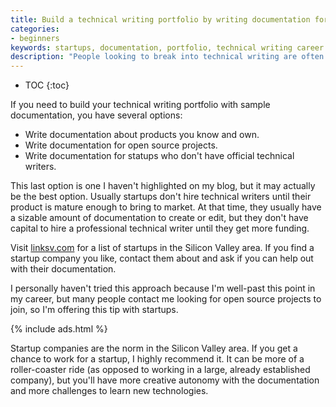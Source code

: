 ```yaml
---
title: Build a technical writing portfolio by writing documentation for startups
categories:
- beginners
keywords: startups, documentation, portfolio, technical writing career
description: "People looking to break into technical writing are often looking for open source projects they can  document in order to build their technical writing portfolio. Instead of looking for open source projects, check out linksv.com to find startups that might need help with documentation."
---
```


* TOC
{:toc}

If you need to build your technical writing portfolio with sample documentation, you have several options:

* Write documentation about products you know and own.
* Write documentation for open source projects.
* Write documentation for statups who don't have official technical writers.

This last option is one I haven't highlighted on my blog, but it may actually be the best option. Usually startups don't hire technical writers until their product is mature enough to bring to market. At that time, they usually have a sizable amount of documentation to create or edit, but they don't have capital to hire a professional technical writer until they get more funding.

Visit <a href="http://www.linksv.com">linksv.com</a> for a list of startups in the Silicon Valley area. If you find a startup company you like, contact them about and ask if you can help out with their documentation.

I personally haven't tried this approach because I'm well-past this point in my career, but many people contact me looking for open source projects to join, so I'm offering this tip with startups.

{% include ads.html %}

Startup companies are the norm in the Silicon Valley area. If you get a chance to work for a startup, I highly recommend it. It can be more of a roller-coaster ride (as opposed to working in a large, already established company), but you'll have more creative autonomy with the documentation and more challenges to learn new technologies.
